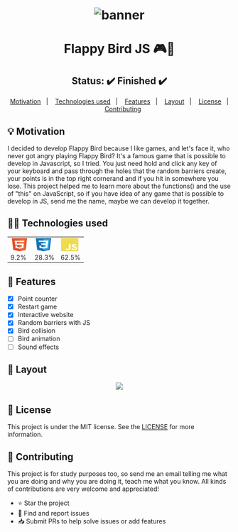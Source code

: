 <h1 align="center">
    <img alt="banner" src="https://user-images.githubusercontent.com/82395795/146251267-0481fcef-5458-4c4a-a1c8-16c669bfa888.png">
</h1>

<h1 align="center">Flappy Bird JS 🎮🐤</h1>
<h2 align="center">Status: ✔️ Finished ✔️</h2>

<p align="center">
  <a href="#bulb-motivation">Motivation</a>&nbsp;&nbsp;&nbsp;|&nbsp;&nbsp;&nbsp;
  <a href="#man_technologist-technologies-used">Technologies used</a>&nbsp;&nbsp;&nbsp;|&nbsp;&nbsp;&nbsp;
  <a href="#pushpin-features">Features</a>&nbsp;&nbsp;&nbsp;|&nbsp;&nbsp;&nbsp;
  <a href="#art-layout">Layout</a>&nbsp;&nbsp;&nbsp;|&nbsp;&nbsp;&nbsp;
  <a href="#memo-license">License</a>&nbsp;&nbsp;&nbsp;|&nbsp;&nbsp;&nbsp;
  <a href="#handshake-contributing">Contributing</a>
</p>

## :bulb: Motivation
<p>I decided to develop Flappy Bird because I like games, and let's face it, who never got angry playing Flappy Bird? It's a famous game that is possible to develop in Javascript, so I tried. You just need hold and click any key of your keyboard and pass  through the holes that the random barriers create, your points is in the top right cornerand and if you hit in somewhere  you lose. This project helped me to learn more about the functions() and the use of "this" on JavaScript, so if you have idea of any game that is possible to develop in JS, send me the name, maybe we can develop it together. </p>

## :man_technologist: Technologies used

<table>
    <tr>
        <td><img align="center" alt="Eder-HTML" height="30" width="40" src="https://raw.githubusercontent.com/devicons/devicon/master/icons/html5/html5-original.svg"></td>
        <td><img align="center" alt="Eder-CSS" height="30" width="40" src="https://raw.githubusercontent.com/devicons/devicon/master/icons/css3/css3-original.svg"></td>
        <td><img align="center" alt="Eder-Js" height="30" width="40" src="https://raw.githubusercontent.com/devicons/devicon/master/icons/javascript/javascript-plain.svg"></td>
    </tr>
    <tr>
        <td>9.2%</td>
        <td>28.3%</td>
        <td>62.5%</td>
    </tr>
</table>

## :pushpin: Features

- [x] Point counter
- [x] Restart game
- [x] Interactive website
- [x] Random barriers with JS
- [x] Bird collision
- [ ] Bird animation
- [ ] Sound effects

## :art: Layout
<div align="center"; diplay= "flex"; flex-direction= "row">
    <img src="https://media.giphy.com/media/asvWLM9cP0pv5rMkor/giphy.gif">
</div>

## :memo: License
This project is under the MIT license. See the [LICENSE](https://github.com/ederbiason/flappy-bird-js/blob/main/LICENSE) for more information.

## :handshake: Contributing
This project is for study purposes too, so send me an email telling me what you are doing and why you are doing it, teach me what you know.
All kinds of contributions are very welcome and appreciated!
- ⭐️ Star the project
- 🐛 Find and report issues
- 📥 Submit PRs to help solve issues or add features